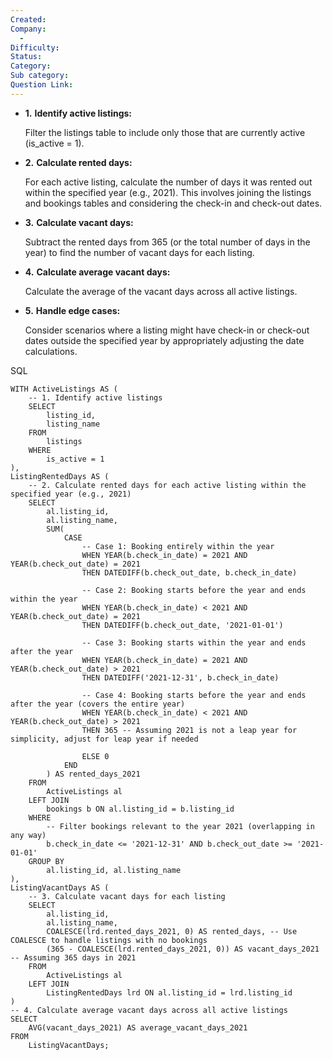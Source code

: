 ```yaml
---
Created:
Company:
  -
Difficulty:
Status:
Category:
Sub category:
Question Link:
---
```

- **1.** **Identify active listings:**
    
    Filter the listings table to include only those that are currently active (is_active = 1).
    
- **2.** **Calculate rented days:**
    
    For each active listing, calculate the number of days it was rented out within the specified year (e.g., 2021). This involves joining the listings and bookings tables and considering the check-in and check-out dates.
    
- **3.** **Calculate vacant days:**
    
    Subtract the rented days from 365 (or the total number of days in the year) to find the number of vacant days for each listing.
    
- **4.** **Calculate average vacant days:**
    
    Calculate the average of the vacant days across all active listings.
    
- **5.** **Handle edge cases:**
    
    Consider scenarios where a listing might have check-in or check-out dates outside the specified year by appropriately adjusting the date calculations.

SQL

```
WITH ActiveListings AS (
    -- 1. Identify active listings
    SELECT
        listing_id,
        listing_name
    FROM
        listings
    WHERE
        is_active = 1
),
ListingRentedDays AS (
    -- 2. Calculate rented days for each active listing within the specified year (e.g., 2021)
    SELECT
        al.listing_id,
        al.listing_name,
        SUM(
            CASE
                -- Case 1: Booking entirely within the year
                WHEN YEAR(b.check_in_date) = 2021 AND YEAR(b.check_out_date) = 2021
                THEN DATEDIFF(b.check_out_date, b.check_in_date)

                -- Case 2: Booking starts before the year and ends within the year
                WHEN YEAR(b.check_in_date) < 2021 AND YEAR(b.check_out_date) = 2021
                THEN DATEDIFF(b.check_out_date, '2021-01-01')

                -- Case 3: Booking starts within the year and ends after the year
                WHEN YEAR(b.check_in_date) = 2021 AND YEAR(b.check_out_date) > 2021
                THEN DATEDIFF('2021-12-31', b.check_in_date)

                -- Case 4: Booking starts before the year and ends after the year (covers the entire year)
                WHEN YEAR(b.check_in_date) < 2021 AND YEAR(b.check_out_date) > 2021
                THEN 365 -- Assuming 2021 is not a leap year for simplicity, adjust for leap year if needed

                ELSE 0
            END
        ) AS rented_days_2021
    FROM
        ActiveListings al
    LEFT JOIN
        bookings b ON al.listing_id = b.listing_id
    WHERE
        -- Filter bookings relevant to the year 2021 (overlapping in any way)
        b.check_in_date <= '2021-12-31' AND b.check_out_date >= '2021-01-01'
    GROUP BY
        al.listing_id, al.listing_name
),
ListingVacantDays AS (
    -- 3. Calculate vacant days for each listing
    SELECT
        al.listing_id,
        al.listing_name,
        COALESCE(lrd.rented_days_2021, 0) AS rented_days, -- Use COALESCE to handle listings with no bookings
        (365 - COALESCE(lrd.rented_days_2021, 0)) AS vacant_days_2021 -- Assuming 365 days in 2021
    FROM
        ActiveListings al
    LEFT JOIN
        ListingRentedDays lrd ON al.listing_id = lrd.listing_id
)
-- 4. Calculate average vacant days across all active listings
SELECT
    AVG(vacant_days_2021) AS average_vacant_days_2021
FROM
    ListingVacantDays;
```
